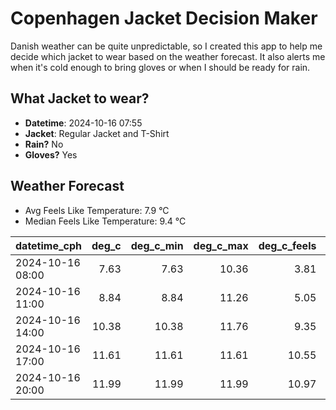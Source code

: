 
# Copenhagen Jacket Decision Maker

Danish weather can be quite unpredictable, so I created this app to help me decide which jacket to wear based on the weather forecast. 
It also alerts me when it's cold enough to bring gloves or when I should be ready for rain.

## What Jacket to wear?

- **Datetime**: 2024-10-16 07:55
- **Jacket**: Regular Jacket and T-Shirt
- **Rain?** No
- **Gloves?** Yes

## Weather Forecast
- Avg Feels Like Temperature: 7.9 °C
- Median Feels Like Temperature: 9.4 °C

| datetime_cph     |   deg_c |   deg_c_min |   deg_c_max |   deg_c_feels | weather   | wind   | rain   |
|:-----------------|--------:|------------:|------------:|--------------:|:----------|:-------|:-------|
| 2024-10-16 08:00 |    7.63 |        7.63 |       10.36 |          3.81 | Clouds    | High   | None   |
| 2024-10-16 11:00 |    8.84 |        8.84 |       11.26 |          5.05 | Clouds    | High   | None   |
| 2024-10-16 14:00 |   10.38 |       10.38 |       11.76 |          9.35 | Clouds    | High   | None   |
| 2024-10-16 17:00 |   11.61 |       11.61 |       11.61 |         10.55 | Clouds    | High   | None   |
| 2024-10-16 20:00 |   11.99 |       11.99 |       11.99 |         10.97 | Clouds    | High   | None   |
        